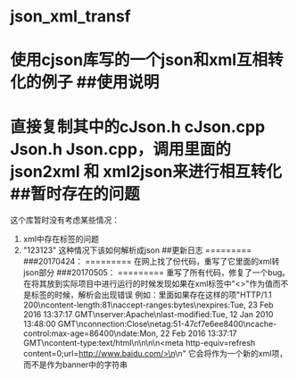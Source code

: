 # json_xml_transf<br/>
  使用cjson库写的一个json和xml互相转化的例子
##使用说明
=========
  直接复制其中的cJson.h cJson.cpp Json.h Json.cpp，调用里面的json2xml 和 xml2json来进行相互转化
##暂时存在的问题
=========
  这个库暂时没有考虑某些情况：
   1. xml中存在标签的问题
   2. "<label>123<lab>123</lab></label>" 这种情况下该如何解析成json
##更新日志
=========
  ###20170424：
  =========
  在网上找了份代码，重写了它里面的xml转json部分
  ###20170505：
  =========
  重写了所有代码，修复了一个bug。
  在将其放到实际项目中进行运行的时候发现如果在xml标签中"<>"作为值而不是标签的时候，解析会出现错误
  例如：里面如果存在这样的项<banner>"HTTP/1.1 200\ncontent-length:81\naccept-ranges:bytes\nexpires:Tue, 23 Feb 2016 13:37:17 GMT\nserver:Apache\nlast-modified:Tue, 12 Jan 2010 13:48:00 GMT\nconnection:Close\netag:51-47cf7e6ee8400\ncache-control:max-age=86400\ndate:Mon, 22 Feb 2016 13:37:17 GMT\ncontent-type:text/html\n\n\n<html>\n<meta http-equiv=refresh content=0;url=http://www.baidu.com/>\n</html>\n\"</banner>
  它会将<html>作为一个新的xml项，而不是作为banner中的字符串
